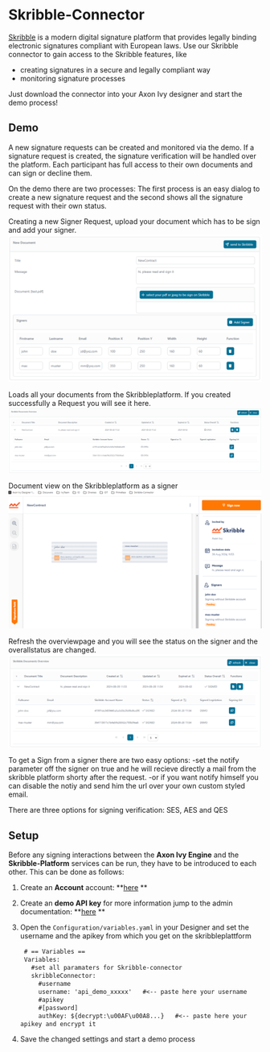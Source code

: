 # Skribble-Connector

[Skribble](https://www.skribble.com/de-de/) is a modern digital signature platform that provides legally binding electronic signatures compliant with European laws.  Use our Skribble connector to gain access to the Skribble features, like
 
- creating signatures in a secure and legally compliant way
- monitoring signature processes
 
Just download the connector into your Axon Ivy designer and start the demo process!

## Demo

A new signature requests can be created and monitored via the demo. If a signature request is created, the signature verification will be handled over the platform. 
Each participant has full access to their own documents and can sign or decline them.

On the demo there are two processes: The first process is an easy dialog to create a new signature request and the second shows all the signature request with their own status.

Creating a new Signer Request, upload your document which has to be sign and add your signer.
![image](images/request1.png)

Loads all your documents from the Skribbleplatform.
If you created successfully a Request you will see it here. 
![image](images/overview1.png)

Document view on the Skribbleplatform as a signer
![image](images/skribble_doc_view1.png)

Refresh the overviewpage and you will see the status on the signer and the overallstatus are changed.
![image](images/overview2.png)

To get a Sign from a signer there are two easy options:
	-set the notify parameter off the signer on true and he will recieve directly a mail from the skribble platform shorty after the request.
	-or if you want notify himself you can disable the notiy and send him the url over your own custom styled email.
	
There are three options for signing verification: SES, AES and QES	


## Setup

Before any signing interactions between the **Axon Ivy Engine** and the **Skribble-Platform** services can be run, they have to be introduced to each other. This can be done as follows:

1. Create an **Account** account: **[here](https://my.skribble.com/business/signup/?lang=en) **

2. Create an **demo API key** for more information jump to the admin documentation: **[here](https://docs.skribble.com/business-admin/api/apicreate#create-api-keys) **

3. Open the `Configuration/variables.yaml` in your Designer and set the username and the apikey from which you get on the skribbleplattform

   ```
	# == Variables ==
	Variables:
	  #set all paramaters for Skribble-connector
	  skribbleConnector:
	    #username
	    username: 'api_demo_xxxxx'   #<-- paste here your username
	    #apikey
	    #[password]
	    authKey: ${decrypt:\u00AF\u00A8...}   #<-- paste here your apikey and encrypt it

   ```

4. Save the changed settings and start a demo process
